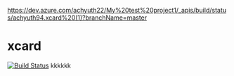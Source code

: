 https://dev.azure.com/achyuth22/My%20test%20project1/_apis/build/status/achyuth94.xcard%20(1)?branchName=master
# xcard
[![Build Status](https://dev.azure.com/achyuth22/My%20test%20project1/_apis/build/status/achyuth94.xcard?branchName=master)](https://dev.azure.com/achyuth22/My%20test%20project1/_build/latest?definitionId=1&branchName=master)
kkkkkk
